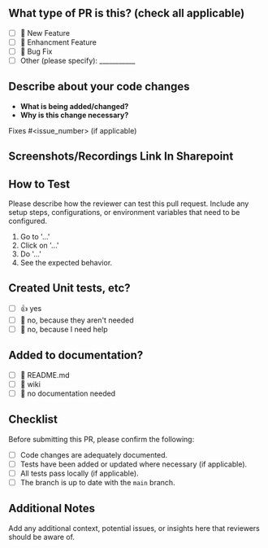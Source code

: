## What type of PR is this? (check all applicable)
- [ ] 🍕 New Feature
- [ ] 🎨 Enhancment Feature
- [ ] 🐛 Bug Fix
- [ ] Other (please specify): ___________
## Describe about your code changes
- **What is being added/changed?**
- **Why is this change necessary?**
<!-- 
Please do not leave this blank 
This PR [adds/removes/fixes/replaces] the [feature/bug/etc]. 
-->
Fixes #<issue_number> (if applicable)
<!-- 
Please use this format link issue numbers: Fixes #123
-->
## Screenshots/Recordings Link In Sharepoint
<!-- Visual changes require screenshots -->

## How to Test
Please describe how the reviewer can test this pull request. Include any setup steps, configurations, or environment variables that need to be configured.
1. Go to '...'
2. Click on '...'
3. Do '...'
4. See the expected behavior.
## Created Unit tests, etc?
- [ ] 👍 yes
- [ ] 🙅 no, because they aren't needed
- [ ] 🙋 no, because I need help
## Added to documentation?
- [ ] 📜 README.md
- [ ] 📕 wiki
- [ ] 🙅 no documentation needed

## Checklist

Before submitting this PR, please confirm the following:

- [ ] Code changes are adequately documented.
- [ ] Tests have been added or updated where necessary (if applicable).
- [ ] All tests pass locally (if applicable).
- [ ] The branch is up to date with the `main` branch.

## Additional Notes
Add any additional context, potential issues, or insights here that reviewers should be aware of.